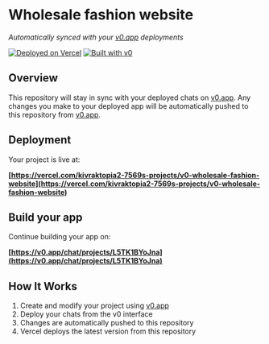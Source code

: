 # Wholesale fashion website

*Automatically synced with your [v0.app](https://v0.app) deployments*

[![Deployed on Vercel](https://img.shields.io/badge/Deployed%20on-Vercel-black?style=for-the-badge&logo=vercel)](https://vercel.com/kivraktopia2-7569s-projects/v0-wholesale-fashion-website)
[![Built with v0](https://img.shields.io/badge/Built%20with-v0.app-black?style=for-the-badge)](https://v0.app/chat/projects/L5TK1BYoJna)

## Overview

This repository will stay in sync with your deployed chats on [v0.app](https://v0.app).
Any changes you make to your deployed app will be automatically pushed to this repository from [v0.app](https://v0.app).

## Deployment

Your project is live at:

**[https://vercel.com/kivraktopia2-7569s-projects/v0-wholesale-fashion-website](https://vercel.com/kivraktopia2-7569s-projects/v0-wholesale-fashion-website)**

## Build your app

Continue building your app on:

**[https://v0.app/chat/projects/L5TK1BYoJna](https://v0.app/chat/projects/L5TK1BYoJna)**

## How It Works

1. Create and modify your project using [v0.app](https://v0.app)
2. Deploy your chats from the v0 interface
3. Changes are automatically pushed to this repository
4. Vercel deploys the latest version from this repository

